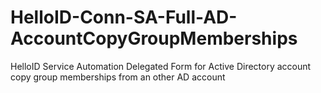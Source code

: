 # HelloID-Conn-SA-Full-AD-AccountCopyGroupMemberships
HelloID Service Automation Delegated Form for Active Directory account copy group memberships from an other AD account
